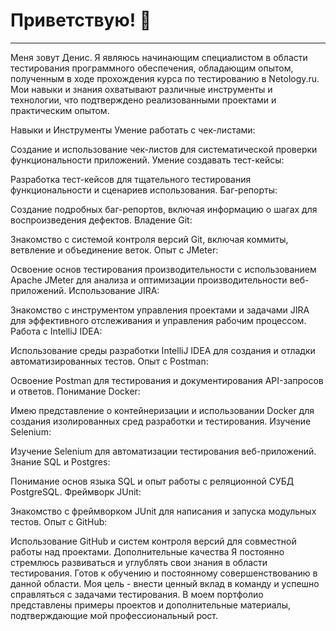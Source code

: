 # Приветствую! 👋
_ _ _

Меня зовут Денис. Я являюсь начинающим специалистом в области тестирования программного обеспечения, обладающим опытом, полученным в ходе прохождения курса по тестированию в Netology.ru. Мои навыки и знания охватывают различные инструменты и технологии, что подтверждено реализованными проектами и практическим опытом.

Навыки и Инструменты
Умение работать с чек-листами:

Создание и использование чек-листов для систематической проверки функциональности приложений.
Умение создавать тест-кейсы:

Разработка тест-кейсов для тщательного тестирования функциональности и сценариев использования.
Баг-репорты:

Создание подробных баг-репортов, включая информацию о шагах для воспроизведения дефектов.
Владение Git:

Знакомство с системой контроля версий Git, включая коммиты, ветвление и объединение веток.
Опыт с JMeter:

Освоение основ тестирования производительности с использованием Apache JMeter для анализа и оптимизации производительности веб-приложений.
Использование JIRA:

Знакомство с инструментом управления проектами и задачами JIRA для эффективного отслеживания и управления рабочим процессом.
Работа с IntelliJ IDEA:

Использование среды разработки IntelliJ IDEA для создания и отладки автоматизированных тестов.
Опыт с Postman:

Освоение Postman для тестирования и документирования API-запросов и ответов.
Понимание Docker:

Имею представление о контейнеризации и использовании Docker для создания изолированных сред разработки и тестирования.
Изучение Selenium:

Изучение Selenium для автоматизации тестирования веб-приложений.
Знание SQL и Postgres:

Понимание основ языка SQL и опыт работы с реляционной СУБД PostgreSQL.
Фреймворк JUnit:

Знакомство с фреймворком JUnit для написания и запуска модульных тестов.
Опыт с GitHub:

Использование GitHub и систем контроля версий для совместной работы над проектами.
Дополнительные качества
Я постоянно стремлюсь развиваться и углублять свои знания в области тестирования. Готов к обучению и постоянному совершенствованию в данной области. Моя цель - внести ценный вклад в команду и успешно справляться с задачами тестирования. В моем портфолио представлены примеры проектов и дополнительные материалы, подтверждающие мой профессиональный рост.
